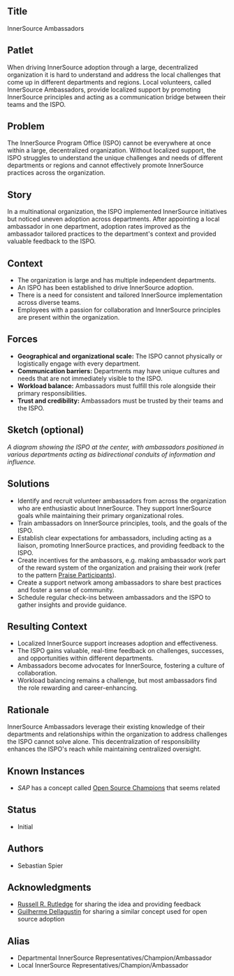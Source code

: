 ## Title

InnerSource Ambassadors

## Patlet

When driving InnerSource adoption through a large, decentralized organization it is hard to understand and address the local challenges that come up in different departments and regions.
Local volunteers, called InnerSource Ambassadors, provide localized support by promoting InnerSource principles and acting as a communication bridge between their teams and the ISPO.

## Problem

The InnerSource Program Office (ISPO) cannot be everywhere at once within a large, decentralized organization. Without localized support, the ISPO struggles to understand the unique challenges and needs of different departments or regions and cannot effectively promote InnerSource practices across the organization.

## Story

In a multinational organization, the ISPO implemented InnerSource initiatives but noticed uneven adoption across departments. After appointing a local ambassador in one department, adoption rates improved as the ambassador tailored practices to the department's context and provided valuable feedback to the ISPO.

## Context

- The organization is large and has multiple independent departments.
- An ISPO has been established to drive InnerSource adoption.
- There is a need for consistent and tailored InnerSource implementation across diverse teams.
- Employees with a passion for collaboration and InnerSource principles are present within the organization.

## Forces

- **Geographical and organizational scale:** The ISPO cannot physically or logistically engage with every department.
- **Communication barriers:** Departments may have unique cultures and needs that are not immediately visible to the ISPO.
- **Workload balance:** Ambassadors must fulfill this role alongside their primary responsibilities.
- **Trust and credibility:** Ambassadors must be trusted by their teams and the ISPO.

## Sketch (optional)

*A diagram showing the ISPO at the center, with ambassadors positioned in various departments acting as bidirectional conduits of information and influence.*

## Solutions

- Identify and recruit volunteer ambassadors from across the organization who are enthusiastic about InnerSource. They support InnerSource goals while maintaining their primary organizational roles.
- Train ambassadors on InnerSource principles, tools, and the goals of the ISPO.
- Establish clear expectations for ambassadors, including acting as a liaison, promoting InnerSource practices, and providing feedback to the ISPO.
- Create incentives for the ambassors, e.g. making ambassador work part of the reward system of the organization and praising their work (refer to the pattern [Praise Participants](../2-structured/praise-participants.md)).
- Create a support network among ambassadors to share best practices and foster a sense of community.
- Schedule regular check-ins between ambassadors and the ISPO to gather insights and provide guidance.

## Resulting Context

- Localized InnerSource support increases adoption and effectiveness.
- The ISPO gains valuable, real-time feedback on challenges, successes, and opportunities within different departments.
- Ambassadors become advocates for InnerSource, fostering a culture of collaboration.
- Workload balancing remains a challenge, but most ambassadors find the role rewarding and career-enhancing.

## Rationale

InnerSource Ambassadors leverage their existing knowledge of their departments and relationships within the organization to address challenges the ISPO cannot solve alone. This decentralization of responsibility enhances the ISPO's reach while maintaining centralized oversight.

## Known Instances

- *SAP* has a concept called [Open Source Champions](https://community.sap.com/t5/open-source-blogs/sap-open-source-champions/ba-p/13539587) that seems related

## Status

- Initial

## Authors

- Sebastian Spier

## Acknowledgments

- [Russell R. Rutledge](https://github.com/rrrutledge) for sharing the idea and providing feedback
- [Guilherme Dellagustin](https://github.com/dellagustin-sap) for sharing a similar concept used for open source adoption

## Alias

- Departmental InnerSource Representatives/Champion/Ambassador
- Local InnerSource Representatives/Champion/Ambassador

